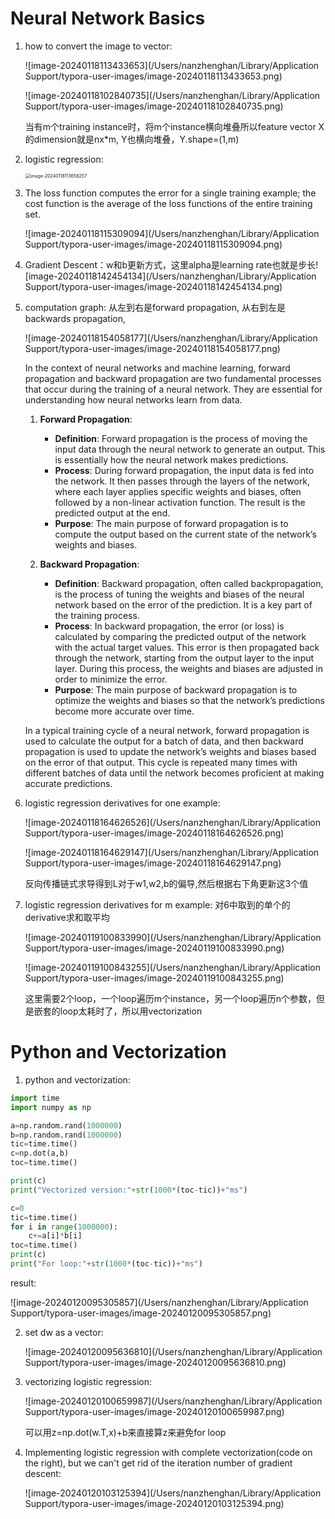 # Neural Network Basics

1. how to convert the image to vector:

   ![image-20240118113433653](/Users/nanzhenghan/Library/Application Support/typora-user-images/image-20240118113433653.png)

   ![image-20240118102840735](/Users/nanzhenghan/Library/Application Support/typora-user-images/image-20240118102840735.png)

   当有m个training instance时，将m个instance横向堆叠所以feature vector X的dimension就是nx*m, Y也横向堆叠，Y.shape=(1,m)

2. logistic regression:

   <img src="/Users/nanzhenghan/Library/Application Support/typora-user-images/image-20240118113658257.png" alt="image-20240118113658257" style="zoom:50%;" />

3. The loss function computes the error for a single training example; the cost function is the average of the loss functions of the entire training set.

   ![image-20240118115309094](/Users/nanzhenghan/Library/Application Support/typora-user-images/image-20240118115309094.png)

4. Gradient Descent：w和b更新方式，这里alpha是learning rate也就是步长![image-20240118142454134](/Users/nanzhenghan/Library/Application Support/typora-user-images/image-20240118142454134.png)

5. computation graph: 从左到右是forward propagation, 从右到左是backwards propagation,

   ![image-20240118154058177](/Users/nanzhenghan/Library/Application Support/typora-user-images/image-20240118154058177.png)

   In the context of neural networks and machine learning, forward propagation and backward propagation are two fundamental processes that occur during the training of a neural network. They are essential for understanding how neural networks learn from data.

   1. **Forward Propagation**:
       - **Definition**: Forward propagation is the process of moving the input data through the neural network to generate an output. This is essentially how the neural network makes predictions.
       - **Process**: During forward propagation, the input data is fed into the network. It then passes through the layers of the network, where each layer applies specific weights and biases, often followed by a non-linear activation function. The result is the predicted output at the end.
       - **Purpose**: The main purpose of forward propagation is to compute the output based on the current state of the network’s weights and biases.

   2. **Backward Propagation**:
       - **Definition**: Backward propagation, often called backpropagation, is the process of tuning the weights and biases of the neural network based on the error of the prediction. It is a key part of the training process.
       - **Process**: In backward propagation, the error (or loss) is calculated by comparing the predicted output of the network with the actual target values. This error is then propagated back through the network, starting from the output layer to the input layer. During this process, the weights and biases are adjusted in order to minimize the error.
       - **Purpose**: The main purpose of backward propagation is to optimize the weights and biases so that the network’s predictions become more accurate over time.

   In a typical training cycle of a neural network, forward propagation is used to calculate the output for a batch of data, and then backward propagation is used to update the network’s weights and biases based on the error of that output. This cycle is repeated many times with different batches of data until the network becomes proficient at making accurate predictions.

6. logistic regression derivatives for one example:

   ![image-20240118164626526](/Users/nanzhenghan/Library/Application Support/typora-user-images/image-20240118164626526.png)

   ![image-20240118164629147](/Users/nanzhenghan/Library/Application Support/typora-user-images/image-20240118164629147.png)

   反向传播链式求导得到L对于w1,w2,b的偏导,然后根据右下角更新这3个值

7. logistic regression derivatives for m example: 对6中取到的单个的derivative求和取平均

   ![image-20240119100833990](/Users/nanzhenghan/Library/Application Support/typora-user-images/image-20240119100833990.png)

   ![image-20240119100843255](/Users/nanzhenghan/Library/Application Support/typora-user-images/image-20240119100843255.png)

   这里需要2个loop，一个loop遍历m个instance，另一个loop遍历n个参数，但是嵌套的loop太耗时了，所以用vectorization

# Python and Vectorization

1. python and vectorization:

```python
import time
import numpy as np

a=np.random.rand(1000000)
b=np.random.rand(1000000)
tic=time.time()
c=np.dot(a,b)
toc=time.time()

print(c)
print("Vectorized version:"+str(1000*(toc-tic))+"ms")

c=0
tic=time.time()
for i in range(1000000):
    c+=a[i]*b[i]
toc=time.time()
print(c)
print("For loop:"+str(1000*(toc-tic))+"ms")
```

result:

![image-20240120095305857](/Users/nanzhenghan/Library/Application Support/typora-user-images/image-20240120095305857.png)

2. set dw as a vector:

   ![image-20240120095636810](/Users/nanzhenghan/Library/Application Support/typora-user-images/image-20240120095636810.png)

3. vectorizing logistic regression:

   ![image-20240120100659987](/Users/nanzhenghan/Library/Application Support/typora-user-images/image-20240120100659987.png)

   可以用z=np.dot(w.T,x)+b来直接算z来避免for loop

4. Implementing logistic regression with complete vectorization(code on the right), but we can't get rid of the iteration number of gradient descent:

   ![image-20240120103125394](/Users/nanzhenghan/Library/Application Support/typora-user-images/image-20240120103125394.png)

   

   

